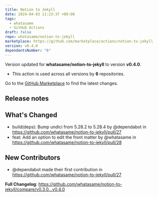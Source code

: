 ```yaml
---
title: Notion to Jekyll
date: 2024-04-03 11:23:37 +00:00
tags:
  - whatasame
  - GitHub Actions
draft: false
repo: whatasame/notion-to-jekyll
marketplace: https://github.com/marketplace/actions/notion-to-jekyll
version: v0.4.0
dependentsNumber: "6"
---
```



Version updated for **whatasame/notion-to-jekyll** to version **v0.4.0**.
- This action is used across all versions by **6** repositories.

Go to the [GitHub Marketplace](https://github.com/marketplace/actions/notion-to-jekyll) to find the latest changes.

## Release notes

## What's Changed
* build(deps): Bump undici from 5.28.2 to 5.28.4 by @dependabot in https://github.com/whatasame/notion-to-jekyll/pull/27
* feat: Add an option to edit the front matter by @whatasame in https://github.com/whatasame/notion-to-jekyll/pull/28

## New Contributors
* @dependabot made their first contribution in https://github.com/whatasame/notion-to-jekyll/pull/27

**Full Changelog**: https://github.com/whatasame/notion-to-jekyll/compare/v0.3.0...v0.4.0
